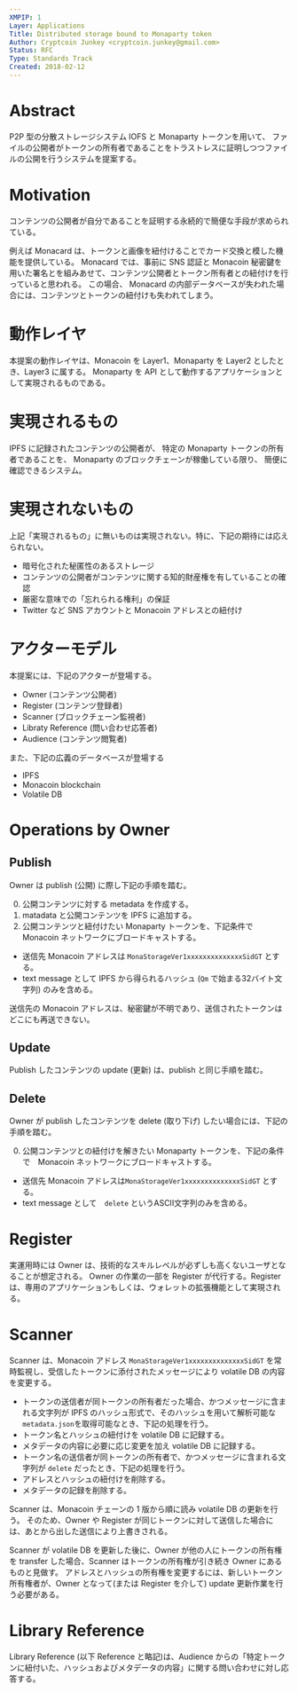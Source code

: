 ```yaml
---
XMPIP: 1
Layer: Applications
Title: Distributed storage bound to Monaparty token
Author: Cryptcoin Junkey <cryptcoin.junkey@gmail.com>
Status: RFC
Type: Standards Track
Created: 2018-02-12
---
```


# Abstract

P2P 型の分散ストレージシステム IOFS と Monaparty トークンを用いて、
ファイルの公開者がトークンの所有者であることをトラストレスに証明しつつファイルの公開を行うシステムを提案する。

# Motivation

コンテンツの公開者が自分であることを証明する永続的で簡便な手段が求められている。

例えば Monacard は、トークンと画像を紐付けることでカード交換と模した機能を提供している。
Monacard では、事前に SNS 認証と Monacoin 秘密鍵を用いた署名とを組みあせて、コンテンツ公開者とトークン所有者との紐付けを行っていると思われる。
この場合、 Monacard の内部データベースが失われた場合には、コンテンツとトークンの紐付けも失われてしまう。

# 動作レイヤ

本提案の動作レイヤは、Monacoin を Layer1、Monaparty を Layer2 としたとき、Layer3 に属する。
Monaparty を API として動作するアプリケーションとして実現されるものである。

# 実現されるもの

IPFS に記録されたコンテンツの公開者が、
特定の Monaparty トークンの所有者であることを、
Monaparty のブロックチェーンが稼働している限り、
簡便に確認できるシステム。

# 実現されないもの

上記「実現されるもの」に無いものは実現されない。特に、下記の期待には応えられない。

* 暗号化された秘匿性のあるストレージ
* コンテンツの公開者がコンテンツに関する知的財産権を有していることの確認
* 厳密な意味での「忘れられる権利」の保証
* Twitter など SNS アカウントと Monacoin アドレスとの紐付け

# アクターモデル

本提案には、下記のアクターが登場する。

* Owner (コンテンツ公開者)
* Register (コンテンツ登録者)
* Scanner (ブロックチェーン監視者)
* Libraty Reference (問い合わせ応答者)
* Audience (コンテンツ閲覧者)

また、下記の広義のデータベースが登場する

* IPFS
* Monacoin blockchain
* Volatile DB

# Operations by Owner

## Publish

Owner は publish (公開) に際し下記の手順を踏む。

0. 公開コンテンツに対する metadata を作成する。
0. matadata と公開コンテンツを IPFS に追加する。
0. 公開コンテンツと紐付けたい Monaparty トークンを、下記条件でMonacoin ネットワークにブロードキャストする。
 * 送信先 Monacoin アドレスは `MonaStorageVer1xxxxxxxxxxxxxxSidGT` とする。
 * text message として IPFS から得られるハッシュ (`Qm` で始まる32バイト文字列) のみを含める。

送信先の Monacoin アドレスは、秘密鍵が不明であり、送信されたトークンはどこにも再送できない。

## Update

Publish したコンテンツの update (更新) は、publish と同じ手順を踏む。

## Delete

Owner が publish したコンテンツを delete (取り下げ) したい場合には、下記の手順を踏む。

0. 公開コンテンツとの紐付けを解きたい Monaparty トークンを、下記の条件で　Monacoin ネットワークにブロードキャストする。
 * 送信先 Monacoin アドレスは`MonaStorageVer1xxxxxxxxxxxxxxSidGT` とする。
 * text message として　`delete` というASCII文字列のみを含める。

# Register

実運用時には Owner は、技術的なスキルレベルが必ずしも高くないユーザとなることが想定される。
Owner の作業の一部を Register が代行する。Register は、専用のアプリケーションもしくは、ウォレットの拡張機能として実現される。

# Scanner

Scanner は、Monacoin アドレス `MonaStorageVer1xxxxxxxxxxxxxxSidGT` を常時監視し、受信したトークンに添付されたメッセージにより volatile DB の内容を変更する。

* トークンの送信者が同トークンの所有者だった場合、かつメッセージに含まれる文字列が IPFS のハッシュ形式で、そのハッシュを用いて解析可能な `metadata.json`を取得可能なとき、下記の処理を行う。
 * トークン名とハッシュの紐付けを volatile DB に記録する。
 * メタデータの内容に必要に応じ変更を加え volatile DB に記録する。
* トークン名の送信者が同トークンの所有者で、かつメッセージに含まれる文字列が `delete` だったとき、下記の処理を行う。
 * アドレスとハッシュの紐付けを削除する。
 * メタデータの記録を削除する。

Scanner は、Monacoin チェーンの 1 版から順に読み volatile DB の更新を行う。
そのため、Owner や Register が同じトークンに対して送信した場合には、あとから出した送信により上書きされる。

Scanner が volatile DB を更新した後に、Owner が他の人にトークンの所有権を transfer した場合、Scanner はトークンの所有権が引き続き Owner にあるものと見做す。
アドレスとハッシュの所有権を変更するには、新しいトークン所有権者が、Owner となって(または Register を介して) update 更新作業を行う必要がある。

# Library Reference

Library Reference (以下 Reference と略記)は、Audience からの「特定トークンに紐付いた、ハッシュおよびメタデータの内容」に関する問い合わせに対し応答する。

